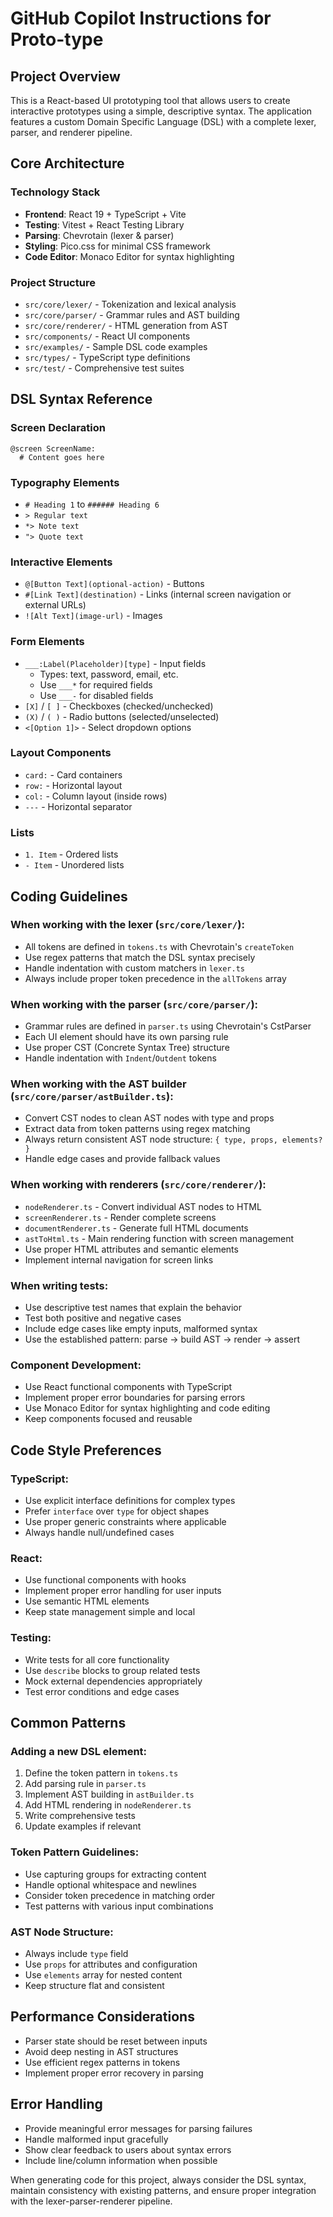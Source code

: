 # GitHub Copilot Instructions for Proto-type

## Project Overview
This is a React-based UI prototyping tool that allows users to create interactive prototypes using a simple, descriptive syntax. The application features a custom Domain Specific Language (DSL) with a complete lexer, parser, and renderer pipeline.

## Core Architecture

### Technology Stack
- **Frontend**: React 19 + TypeScript + Vite
- **Testing**: Vitest + React Testing Library
- **Parsing**: Chevrotain (lexer & parser)
- **Styling**: Pico.css for minimal CSS framework
- **Code Editor**: Monaco Editor for syntax highlighting

### Project Structure
- `src/core/lexer/` - Tokenization and lexical analysis
- `src/core/parser/` - Grammar rules and AST building
- `src/core/renderer/` - HTML generation from AST
- `src/components/` - React UI components
- `src/examples/` - Sample DSL code examples
- `src/types/` - TypeScript type definitions
- `src/test/` - Comprehensive test suites

## DSL Syntax Reference

### Screen Declaration
```
@screen ScreenName:
  # Content goes here
```

### Typography Elements
- `# Heading 1` to `###### Heading 6`
- `> Regular text`
- `*> Note text`
- `"> Quote text`

### Interactive Elements
- `@[Button Text](optional-action)` - Buttons
- `#[Link Text](destination)` - Links (internal screen navigation or external URLs)
- `![Alt Text](image-url)` - Images

### Form Elements
- `___:Label(Placeholder)[type]` - Input fields
  - Types: text, password, email, etc.
  - Use `___*` for required fields
  - Use `___-` for disabled fields
- `[X]` / `[ ]` - Checkboxes (checked/unchecked)
- `(X)` / `( )` - Radio buttons (selected/unselected)
- `<[Option 1]>` - Select dropdown options

### Layout Components
- `card:` - Card containers
- `row:` - Horizontal layout
- `col:` - Column layout (inside rows)
- `---` - Horizontal separator

### Lists
- `1. Item` - Ordered lists
- `- Item` - Unordered lists

## Coding Guidelines

### When working with the lexer (`src/core/lexer/`):
- All tokens are defined in `tokens.ts` with Chevrotain's `createToken`
- Use regex patterns that match the DSL syntax precisely
- Handle indentation with custom matchers in `lexer.ts`
- Always include proper token precedence in the `allTokens` array

### When working with the parser (`src/core/parser/`):
- Grammar rules are defined in `parser.ts` using Chevrotain's CstParser
- Each UI element should have its own parsing rule
- Use proper CST (Concrete Syntax Tree) structure
- Handle indentation with `Indent`/`Outdent` tokens

### When working with the AST builder (`src/core/parser/astBuilder.ts`):
- Convert CST nodes to clean AST nodes with type and props
- Extract data from token patterns using regex matching
- Always return consistent AST node structure: `{ type, props, elements? }`
- Handle edge cases and provide fallback values

### When working with renderers (`src/core/renderer/`):
- `nodeRenderer.ts` - Convert individual AST nodes to HTML
- `screenRenderer.ts` - Render complete screens
- `documentRenderer.ts` - Generate full HTML documents
- `astToHtml.ts` - Main rendering function with screen management
- Use proper HTML attributes and semantic elements
- Implement internal navigation for screen links

### When writing tests:
- Use descriptive test names that explain the behavior
- Test both positive and negative cases
- Include edge cases like empty inputs, malformed syntax
- Use the established pattern: parse → build AST → render → assert

### Component Development:
- Use React functional components with TypeScript
- Implement proper error boundaries for parsing errors
- Use Monaco Editor for syntax highlighting and code editing
- Keep components focused and reusable

## Code Style Preferences

### TypeScript:
- Use explicit interface definitions for complex types
- Prefer `interface` over `type` for object shapes
- Use proper generic constraints where applicable
- Always handle null/undefined cases

### React:
- Use functional components with hooks
- Implement proper error handling for user inputs
- Use semantic HTML elements
- Keep state management simple and local

### Testing:
- Write tests for all core functionality
- Use `describe` blocks to group related tests
- Mock external dependencies appropriately
- Test error conditions and edge cases

## Common Patterns

### Adding a new DSL element:
1. Define the token pattern in `tokens.ts`
2. Add parsing rule in `parser.ts`
3. Implement AST building in `astBuilder.ts`
4. Add HTML rendering in `nodeRenderer.ts`
5. Write comprehensive tests
6. Update examples if relevant

### Token Pattern Guidelines:
- Use capturing groups for extracting content
- Handle optional whitespace and newlines
- Consider token precedence in matching order
- Test patterns with various input combinations

### AST Node Structure:
- Always include `type` field
- Use `props` for attributes and configuration
- Use `elements` array for nested content
- Keep structure flat and consistent

## Performance Considerations
- Parser state should be reset between inputs
- Avoid deep nesting in AST structures
- Use efficient regex patterns in tokens
- Implement proper error recovery in parsing

## Error Handling
- Provide meaningful error messages for parsing failures
- Handle malformed input gracefully
- Show clear feedback to users about syntax errors
- Include line/column information when possible

When generating code for this project, always consider the DSL syntax, maintain consistency with existing patterns, and ensure proper integration with the lexer-parser-renderer pipeline.
